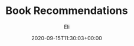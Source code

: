 ---
title: "Book Recommendations"
date: 2020-09-15T11:30:03+00:00
# weight: 1
# aliases: ["/first"]
tags: ["first", "books", "media", "posts"]
author: "Eli"
# author: ["Me", "You"] # multiple authors
showToc: true
TocOpen: false
draft: true
hidemeta: false
comments: false
description: "All time favourite books"
canonicalURL: "https://canonical.url/to/page"
disableHLJS: true # to disable highlightjs
disableShare: false
disableHLJS: false
hideSummary: false
searchHidden: false
ShowReadingTime: true
ShowBreadCrumbs: true
ShowPostNavLinks: true
ShowWordCount: true
ShowRssButtonInSectionTermList: true
UseHugoToc: true
cover:
    image: "<image path/url>" # image path/url
    alt: "<alt text>" # alt text
    caption: "<text>" # display caption under cover
    relative: false # when using page bundles set this to true
    hidden: true # only hide on current single page
editPost:
    URL: "https://github.com/<path_to_repo>/content"
    Text: "Suggest Changes" # edit text
    appendFilePath: true # to append file path to Edit link
---